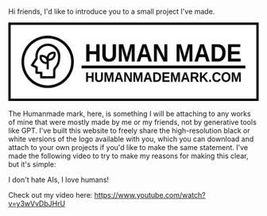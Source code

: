 Hi friends, I'd like to introduce you to a small project I've made.

<picture>
  <source media="(prefers-color-scheme: dark)" srcset="/docs/white-logo.svg">
  <source media="(prefers-color-scheme: light)" srcset="/docs/black-logo.svg">
  <img alt="Humanmade mark." src="/docs/black-logo.svg">
</picture>

The Humanmade mark, here, is something I will be attaching to any works of mine that were mostly made by me or my friends, not by generative tools like GPT. I've built this website to freely share the high-resolution black or white versions of the logo available with you, which you can download and attach to your own projects if you'd like to make the same statement.
I've made the following video to try to make my reasons for making this clear, but it's simple:

I don't hate AIs,
I love humans!

Check out my video here: https://www.youtube.com/watch?v=y3wVvDbJHrU

